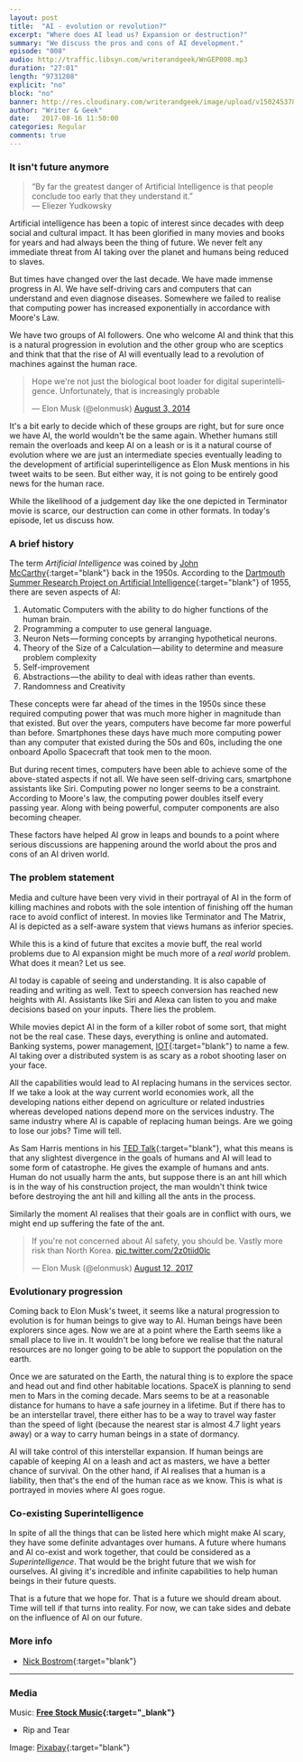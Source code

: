```yaml
---
layout: post
title:  "AI - evolution or revolution?"
excerpt: "Where does AI lead us? Expansion or destruction?"
summary: "We discuss the pros and cons of AI development."
episode: "008"
audio: http://traffic.libsyn.com/writerandgeek/WnGEP008.mp3
duration: "27:01"
length: "9731208"
explicit: "no"
block: "no"
banner: http://res.cloudinary.com/writerandgeek/image/upload/v1502453780/ai.jpg
author: "Writer & Geek"
date:   2017-08-16 11:50:00
categories: Regular
comments: true
---
```


### It isn't future anymore

> “By far the greatest danger of Artificial Intelligence is that people conclude too early that they understand it.”<br > 
― Eliezer Yudkowsky

Artificial intelligence has been a topic of interest since decades with deep social and cultural impact. It has been glorified in many movies and books for years and had always been the thing of future. We never felt any immediate threat from AI taking over the planet and humans being reduced to slaves.

But times have changed over the last decade. We have made immense progress in AI. We have self-driving cars and computers that can understand and even diagnose diseases. Somewhere we failed to realise that computing power has increased exponentially in accordance with Moore's Law.

We have two groups of AI followers. One who welcome AI and think that this is a natural progression in evolution and the other group who are sceptics and think that that the rise of AI will eventually lead to a revolution of machines against the human race.

<blockquote class="twitter-tweet" data-lang="en"><p lang="en" dir="ltr">Hope we&#39;re not just the biological boot loader for digital superintelligence. Unfortunately, that is increasingly probable</p>&mdash; Elon Musk (@elonmusk) <a href="https://twitter.com/elonmusk/status/496012177103663104">August 3, 2014</a></blockquote>
<script async src="//platform.twitter.com/widgets.js" charset="utf-8"></script>

It's a bit early to decide which of these groups are right, but for sure once we have AI, the world wouldn't be the same again. Whether humans still remain the overloads and keep AI on a leash or is it a natural course of evolution where we are just an intermediate species eventually leading to the development of artificial superintelligence as Elon Musk mentions in his tweet waits to be seen. But either way, it is not going to be entirely good news for the human race.

While the likelihood of a judgement day like the one depicted in Terminator movie is scarce, our destruction can come in other formats. In today's episode, let us discuss how.

### A brief history
The term _Artificial Intelligence_ was coined by [John McCarthy](https://en.wikipedia.org/wiki/John_McCarthy_(computer_scientist)){:target="blank"} back in the 1950s. According to the [Dartmouth Summer Research Project on Artificial Intelligence](http://www-formal.stanford.edu/jmc/history/dartmouth/dartmouth.html){:target="blank"} of 1955, there are seven aspects of AI:

1. Automatic Computers with the ability to do higher functions of the human brain.
2. Programming a computer to use general language.
3. Neuron Nets — forming concepts by arranging hypothetical neurons.
4. Theory of the Size of a Calculation — ability to determine and measure problem complexity
5. Self-improvement
6. Abstractions — the ability to deal with ideas rather than events.
7. Randomness and Creativity

These concepts were far ahead of the times in the 1950s since these required computing power that was much more higher in magnitude than that existed. But over the years, computers have become far more powerful than before. Smartphones these days have much more computing power than any computer that existed during the 50s and 60s, including the one onboard Apollo Spacecraft that took men to the moon.

But during recent times, computers have been able to achieve some of the above-stated aspects if not all. We have seen self-driving cars, smartphone assistants like Siri. Computing power no longer seems to be a constraint. According to Moore's law, the computing power doubles itself every passing year. Along with being powerful, computer components are also becoming cheaper.

These factors have helped AI grow in leaps and bounds to a point where serious discussions are happening around the world about the pros and cons of an AI driven world.

### The problem statement
Media and culture have been very vivid in their portrayal of AI in the form of killing machines and robots with the sole intention of finishing off the human race to avoid conflict of interest. In movies like Terminator and The Matrix, AI is depicted as a self-aware system that views humans as inferior species.

While this is a kind of future that excites a movie buff, the real world problems due to AI expansion might be much more of a _real world_ problem. What does it mean? Let us see.

AI today is capable of seeing and understanding. It is also capable of reading and writing as well. Text to speech conversion has reached new heights with AI. Assistants like Siri and Alexa can listen to you and make decisions based on your inputs. There lies the problem.

While movies depict AI in the form of a killer robot of some sort, that might not be the real case. These days, everything is online and automated. Banking systems, power management, [IOT](https://en.wikipedia.org/wiki/Internet_of_things){:target="blank"} to name a few. AI taking over a distributed system is as scary as a robot shooting laser on your face.

All the capabilities would lead to AI replacing humans in the services sector. If we take a look at the way current world economies work, all the developing nations either depend on agriculture or related industries whereas developed nations depend more on the services industry. The same industry where AI is capable of replacing human beings. Are we going to lose our jobs? Time will tell.

As Sam Harris mentions in his [TED Talk](https://www.youtube.com/watch?v=8nt3edWLgIg){:target="blank"}, what this means is that any slightest divergence in the goals of humans and AI will lead to some form of catastrophe. He gives the example of humans and ants. Human do not usually harm the ants, but suppose there is an ant hill which is in the way of his construction project, the man wouldn't think twice before destroying the ant hill and killing all the ants in the process.

Similarly the moment AI realises that their goals are in conflict with ours, we might end up suffering the fate of the ant.

<blockquote class="twitter-tweet" data-cards="hidden" data-lang="en"><p lang="en" dir="ltr">If you&#39;re not concerned about AI safety, you should be. Vastly more risk than North Korea. <a href="https://t.co/2z0tiid0lc">pic.twitter.com/2z0tiid0lc</a></p>&mdash; Elon Musk (@elonmusk) <a href="https://twitter.com/elonmusk/status/896166762361704450">August 12, 2017</a></blockquote>
<script async src="//platform.twitter.com/widgets.js" charset="utf-8"></script>

### Evolutionary progression
Coming back to Elon Musk's tweet, it seems like a natural progression to evolution is for human beings to give way to AI. Human beings have been explorers since ages. Now we are at a point where the Earth seems like a small place to live in. It wouldn't be long before we realise that the natural resources are no longer going to be able to support the population on the earth.

Once we are saturated on the Earth, the natural thing is to explore the space and head out and find other habitable locations. SpaceX is planning to send men to Mars in the coming decade. Mars seems to be at a reasonable distance for humans to have a safe journey in a lifetime. But if there has to be an interstellar travel, there either has to be a way to travel way faster than the speed of light (because the nearest star is almost 4.7 light years away) or a way to carry human beings in a state of dormancy.

AI will take control of this interstellar expansion. If human beings are capable of keeping AI on a leash and act as masters, we have a better chance of survival. On the other hand, if AI realises that a human is a liability, then that's the end of the human race as we know. This is what is portrayed in movies where AI goes rogue.

### Co-existing Superintelligence
In spite of all the things that can be listed here which might make AI scary, they have some definite advantages over humans. A future where humans and AI co-exist and work together, that could be considered as a _Superintelligence_. That would be the bright future that we wish for ourselves. AI giving it's incredible and infinite capabilities to help human beings in their future quests.

That is a future that we hope for. That is a future we should dream about. Time will tell if that turns into reality. For now, we can take sides and debate on the influence of AI on our future.

### More info

- [Nick Bostrom](https://www.youtube.com/watch?v=MnT1xgZgkpk){:target="blank"}

---

### Media
Music: **[Free Stock Music](https://www.freestockmusic.com){:target="_blank"}**
- Rip and Tear

Image: [Pixabay](https://pixabay.com/en/artificial-intelligence-155161/){:target="blank"}